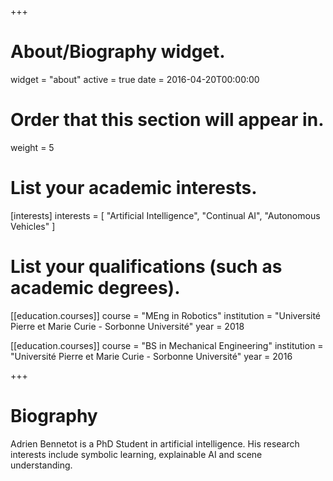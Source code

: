 +++
# About/Biography widget.
widget = "about"
active = true
date = 2016-04-20T00:00:00

# Order that this section will appear in.
weight = 5

# List your academic interests.
[interests]
  interests = [
    "Artificial Intelligence",
    "Continual AI",
    "Autonomous Vehicles"
  ]

# List your qualifications (such as academic degrees).
[[education.courses]]
  course = "MEng in Robotics"
  institution = "Université Pierre et Marie Curie - Sorbonne Université"
  year = 2018

[[education.courses]]
  course = "BS in Mechanical Engineering"
  institution = "Université Pierre et Marie Curie - Sorbonne Université"
  year = 2016
 
+++

# Biography

Adrien Bennetot is a PhD Student in artificial intelligence. His research interests include symbolic learning, explainable AI and scene understanding.
